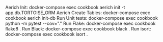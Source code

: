 Aerich Init: docker-compose exec cookbook aerich init -t app.db.TORTOISE_ORM
Aerich Create Tables: docker-compose exec cookbook aerich init-db
Run Unit tests: docker-compose exec cookbook python -m pytest --cov="."
Run Flake: docker-compose exec cookbook flake8 .
Run Black: docker-compose exec cookbook black .
Run isort: docker-compose exec cookbook isort .